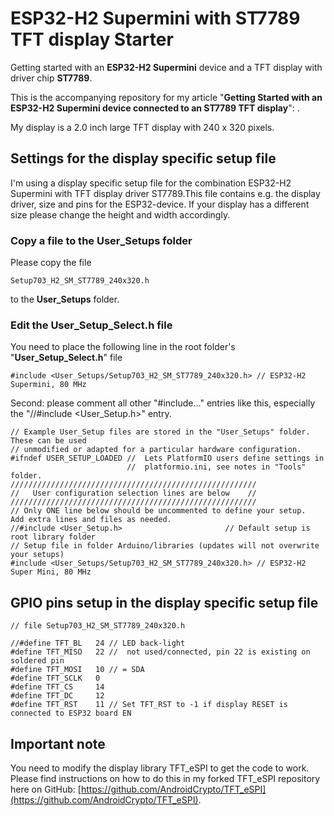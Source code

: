 # ESP32-H2 Supermini with ST7789 TFT display Starter
Getting started with an **ESP32-H2 Supermini** device and a TFT display with driver chip **ST7789**.

This is the accompanying repository for my article "**Getting Started with an ESP32-H2 Supermini device connected to an ST7789 TFT display**": .

My display is a 2.0 inch large TFT display with 240 x 320 pixels.

## Settings for the display specific setup file

I'm using a display specific setup file for the combination ESP32-H2 Supermini with TFT display driver ST7789.This file contains e.g. the display driver, size and pins for the ESP32-device. If your display has a different size please change the height and width accordingly. 

### Copy a file to the User_Setups folder

Please copy the file

    Setup703_H2_SM_ST7789_240x320.h

to the **User_Setups** folder.

### Edit the User_Setup_Select.h file

You need to place the following line in the root folder's "**User_Setup_Select.h**" file

    #include <User_Setups/Setup703_H2_SM_ST7789_240x320.h> // ESP32-H2 Supermini, 80 MHz

Second: please comment all other "#include..." entries like this, especially the "//#include <User_Setup.h>" entry.

````
// Example User_Setup files are stored in the "User_Setups" folder. These can be used
// unmodified or adapted for a particular hardware configuration.
#ifndef USER_SETUP_LOADED //  Lets PlatformIO users define settings in
                          //  platformio.ini, see notes in "Tools" folder.
///////////////////////////////////////////////////////
//   User configuration selection lines are below    //
///////////////////////////////////////////////////////
// Only ONE line below should be uncommented to define your setup.  Add extra lines and files as needed.
//#include <User_Setup.h>                       // Default setup is root library folder
// Setup file in folder Arduino/libraries (updates will not overwrite your setups)
#include <User_Setups/Setup703_H2_SM_ST7789_240x320.h> // ESP32-H2 Super Mini, 80 MHz
````

## GPIO pins setup in the display specific setup file

```` plaintext
// file Setup703_H2_SM_ST7789_240x320.h

//#define TFT_BL   24 // LED back-light
#define TFT_MISO   22 //  not used/connected, pin 22 is existing on soldered pin
#define TFT_MOSI   10 // = SDA
#define TFT_SCLK   0
#define TFT_CS     14 
#define TFT_DC     12
#define TFT_RST    11 // Set TFT_RST to -1 if display RESET is connected to ESP32 board EN
````

## Important note

You need to modify the display library TFT_eSPI to get the code to work. Please find instructions on how to do this in my forked TFT_eSPI repository here on GitHub: [https://github.com/AndroidCrypto/TFT_eSPI](https://github.com/AndroidCrypto/TFT_eSPI).
